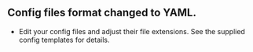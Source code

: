## Config files format changed to YAML.

  - Edit your config files and adjust their file extensions. See the supplied
    config templates for details.

